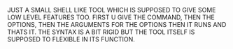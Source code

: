 JUST A SMALL SHELL LIKE TOOL WHICH IS SUPPOSED TO GIVE SOME LOW LEVEL FEATURES TOO. FIRST U GIVE THE COMMAND, THEN THE OPTIONS, THEN THE ARGUMENTS FOR THE OPTIONS THEN IT RUNS AND THATS IT. THE SYNTAX IS A BIT RIGID BUT THE TOOL ITSELF IS SUPPOSED TO FLEXIBLE IN ITS FUNCTION.
